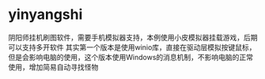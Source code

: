 # yinyangshi
阴阳师挂机刷图软件，需要手机模拟器支持，本例使用小皮模拟器挂载游戏，后期可以支持多开软件
其实第一个版本是使用winio库，直接在驱动层模拟按键鼠标，但是会影响电脑的使用，这个版本使用Windows的消息机制，不影响电脑的正常使用，增加简易自动寻找怪物
